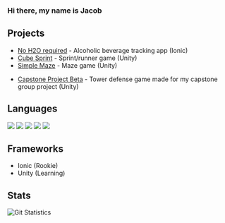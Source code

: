 ### Hi there, my name is Jacob

## Projects
* [No H2O required](https://github.com/Zark247/csce546_finalproject) - Alcoholic beverage tracking app (Ionic)
* [Cube Sprint](https://zark247.github.io/Cube-Sprint/) - Sprint/runner game (Unity)
* [Simple Maze](https://zark247.github.io/Simple-Maze/) - Maze game (Unity)
<!-- * [Bear Collector](https://zark247.github.io/Mart380Pr3) - Collectables/walking game (Unity) -->
* [Capstone Project Beta](https://zark247.github.io/AstrovibeAttackpodBeta/) - Tower defense game made for my capstone group project (Unity)

## Languages
![](https://img.shields.io/badge/-C%23-239120?logo=c-sharp&style=for-the-badge)
[![](https://img.shields.io/badge/javascript%20-%23323330.svg?style=for-the-badge&logo=javascript)](https://www.javascript.com) 
[![](https://img.shields.io/badge/typescript-%23007ACC.svg?style=for-the-badge&logo=typescript&logoColor=white)](https://www.typescriptlang.org) 
[![](https://img.shields.io/badge/html5%20-%23E34F26.svg?style=for-the-badge&logo=html5&logoColor=white)](https://www.w3schools.com) 
[![](https://img.shields.io/badge/c%2B%2B-%233696CF?style=for-the-badge&logo=c%2B%2B&logoColor=white)](https://www.cplusplus.com) 
## Frameworks
* Ionic (Rookie)
* Unity (Learning)



## Stats
![Git Statistics](https://github-readme-stats.vercel.app/api?username=Zark247&show_icons=true&theme=tokyonight&include_all_commits=true&count_private=true&hide_border=true)

<!-- Needs public repos on profile to function
[![Git CommonLang](https://github-readme-stats.vercel.app/api/top-langs/?username=Zark247&hide_border=true&layout=compact&theme=tokyonight)] (https://github.com/anuraghazra/github-readme-stats) -->

<!--
**Zark247/Zark247** is a ✨ _special_ ✨ repository because its `README.md` (this file) appears on your GitHub profile.

Here are some ideas to get you started:

- 🔭 I’m currently working on ...
- 🌱 I’m currently learning ...
- 👯 I’m looking to collaborate on ...
- 🤔 I’m looking for help with ...
- 💬 Ask me about ...
- 📫 How to reach me: ...
- 😄 Pronouns: ...
- ⚡ Fun fact: ...
-->
